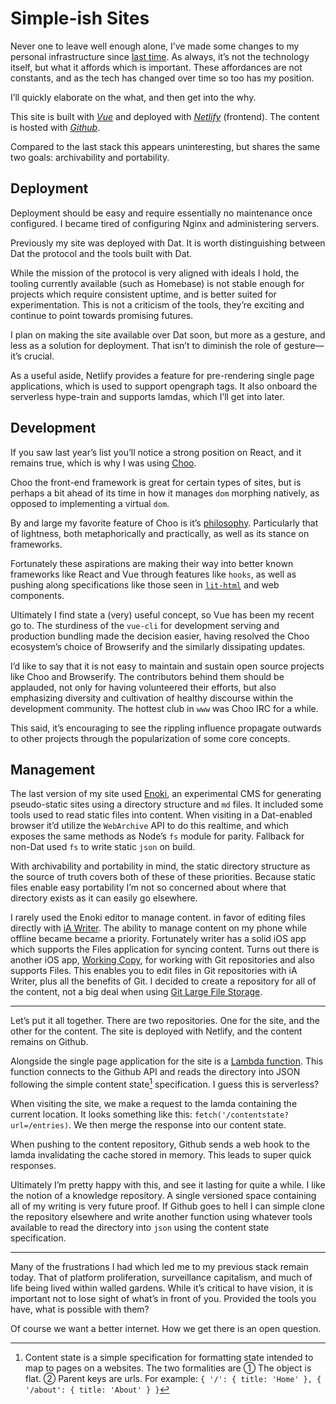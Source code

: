 # Simple-ish Sites

Never one to leave well enough alone, I’ve made some changes to my personal infrastructure since [last time](/entries/2017-12-27-sites). As always, it’s not the technology itself, but what it affords which is important. These affordances are not constants, and as the tech has changed over time so too has my position.

I’ll quickly elaborate on the what, and then get into the why.

<!-- more -->

This site is built with [*Vue*](https://vuejs.org/) and deployed with [*Netlify*](https://www.netlify.com/) (frontend). The content is hosted with [*Github*](https://github.com).

Compared to the last stack this appears uninteresting, but shares the same two goals: archivability and portability.

## Deployment

Deployment should be easy and require essentially no maintenance once configured. I became tired of configuring Nginx and administering servers.

Previously my site was deployed with Dat. It is worth distinguishing between Dat the protocol and the tools built with Dat.

While the mission of the protocol is very aligned with ideals I hold, the tooling currently available (such as Homebase) is not stable enough for projects which require consistent uptime, and is better suited for experimentation. This is not a criticism of the tools, they’re exciting and continue to point towards promising futures.

I plan on making the site available over Dat soon, but more as a gesture, and less as a solution for deployment. That isn’t to diminish the role of gesture—it’s crucial.

As a useful aside, Netlify provides a feature for pre-rendering single page applications, which is used to support opengraph tags. It also onboard the serverless hype-train and supports lamdas, which I’ll get into later.

## Development

If you saw last year’s list you’ll notice a strong position on React, and it remains true, which is why I was using [Choo](https://github.com/choojs/choo).

Choo the front-end framework is great for certain types of sites, but is perhaps a bit ahead of its time in how it manages `dom` morphing natively, as opposed to implementing a virtual `dom`.

By and large my favorite feature of Choo is it’s [philosophy](https://github.com/choojs/choo#philosophy). Particularly that of lightness, both metaphorically and practically, as well as its stance on frameworks.

Fortunately these aspirations are making their way into better known frameworks like React and Vue through features like `hooks`, as well as pushing along specifications like those seen in [`lit-html`](https://github.com/polymer/lit-html) and web components.

Ultimately I find state a (very) useful concept, so Vue has been my recent go to. The sturdiness of the `vue-cli` for development serving and production bundling made the decision easier, having resolved the Choo ecosystem’s choice of Browserify and the similarly dissipating updates.

I’d like to say that it is not easy to maintain and sustain open source projects like Choo and Browserify. The contributors behind them should be applauded, not only for having volunteered their efforts, but also emphasizing diversity and cultivation of healthy discourse within the development community. The hottest club in `www` was Choo IRC for a while.

This said, it’s encouraging to see the rippling influence propagate outwards to other projects through the popularization of some core concepts.

## Management

The last version of my site used [Enoki](https://enoki.site), an experimental CMS for generating pseudo-static sites using a directory structure and `md` files. It included some tools used to read static files into content. When visiting in a Dat-enabled browser it’d utilize the `WebArchive` API to do this realtime, and which exposes the same methods as Node’s `fs` module for parity. Fallback for non-Dat used `fs` to write static `json` on build.

With archivability and portability in mind, the static directory structure as the source of truth covers both of these of these priorities. Because static files enable easy portability I’m not so concerned about where that directory exists as it can easily go elsewhere.

I rarely used the Enoki editor to manage content. in favor of editing files directly with [iA Writer](https://ia.net/writer). The ability to manage content on my phone while offline became became a priority. Fortunately writer has a solid iOS app which supports the Files application for syncing content. Turns out there is another iOS app, [Working Copy](https://workingcopyapp.com), for working with Git repositories and also supports Files. This enables you to edit files in Git repositories with iA Writer, plus all the benefits of Git. I decided to create a repository for all of the content, not a big deal when using [Git Large File Storage](https://git-lfs.github.com). 

---

Let’s put it all together. There are two repositories. One for the site, and the other for the content. The site is deployed with Netlify, and the content remains on Github.

Alongside the single page application for the site is a [Lambda function](https://www.netlify.com/features/functions/). This function connects to the Github API and reads the directory into JSON following the simple content state[^1] specification. I guess this is serverless?

When visiting the site, we make a request to the lamda containing the current location. It looks something like this: `fetch('/contentstate?url=/entries)`. We then merge the response into our content state.

When pushing to the content repository, Github sends a web hook to the lamda invalidating the cache stored in memory. This leads to super quick responses.

Ultimately I’m pretty happy with this, and see it lasting for quite a while. I like the notion of a knowledge repository. A single versioned space containing all of my writing is very future proof. If Github goes to hell I can simple clone the repository elsewhere and write another function using whatever tools available to read the directory into `json` using the content state specification.

---

Many of the frustrations I had which led me to my previous stack remain today. That of platform proliferation, surveillance capitalism, and much of life being lived within walled gardens. While it’s critical to have vision, it is important not to lose sight of what’s in front of you. Provided the tools you have, what is possible with them?

Of course we want a better internet. How we get there is an open question.

[^1]: Content state is a simple specification for formatting state intended to map to pages on a websites. The two formalities are ① The object is flat. ② Parent keys are urls. For example: `{ '/': { title: 'Home' }, { '/about': { title: 'About' } }`
